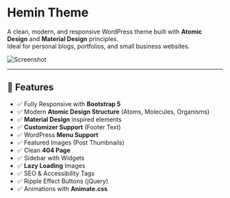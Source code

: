# Hemin Theme

A clean, modern, and responsive WordPress theme built with **Atomic Design** and **Material Design** principles.  
Ideal for personal blogs, portfolios, and small business websites.

![Screenshot](screenshot.png)

---

## 🚀 Features

- ✅ Fully Responsive with **Bootstrap 5**
- ✅ Modern **Atomic Design Structure** (Atoms, Molecules, Organisms)
- ✅ **Material Design** inspired elements
- ✅ **Customizer Support** (Footer Text)
- ✅ WordPress **Menu Support**
- ✅ Featured Images (Post Thumbnails)
- ✅ Clean **404 Page**
- ✅ Sidebar with Widgets
- ✅ **Lazy Loading** Images
- ✅ SEO & Accessibility Tags
- ✅ Ripple Effect Buttons (jQuery)
- ✅ Animations with **Animate.css**
